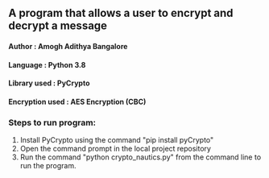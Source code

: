 ## A program that allows a user to encrypt and decrypt a message
#### Author : Amogh Adithya Bangalore


#### Language : Python 3.8

#### Library used : PyCrypto
#### Encryption used : AES Encryption (CBC)

### Steps to run program:
1. Install PyCrypto using the command "pip install pyCrypto"
2. Open the command prompt in the local project repository
2. Run the command "python crypto_nautics.py" from the command line to run the program.
